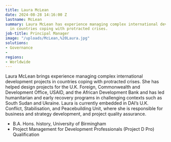 ```yaml
---
title: Laura McLean
date: 2024-08-28 14:16:00 Z
lastname: McLean
summary: Laura McLean has experience managing complex international development projects
  in countries coping with protracted crises.
job-title: Principal Manager
image: "/uploads/McLean,%20Laura.jpg"
solutions:
- Governance
- 
regions:
- Worldwide
---
```


Laura McLean brings experience managing complex international development projects in countries coping with protracted crises. She has helped design projects for the U.K. Foreign, Commonwealth and Development Office, USAID, and the African Development Bank and has led humanitarian and early recovery programs in challenging contexts such as South Sudan and Ukraine. Laura is currently embedded in DAI’s U.K. Conflict, Stabilisation, and Peacebuilding Unit, where she is responsible for business and strategy development, and project quality assurance.

* B.A. Hons. history, University of Birmingham
* Project Management for Development Professionals (Project D Pro) Qualification